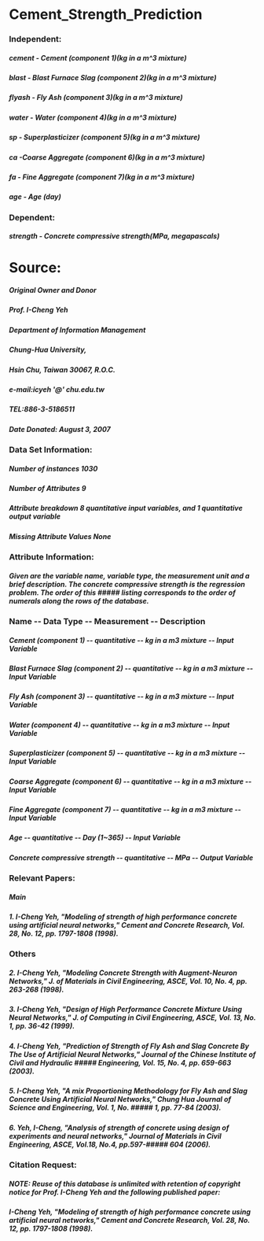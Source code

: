 # Cement_Strength_Prediction
### Independent:
##### cement - Cement (component 1)(kg in a m^3 mixture)
##### blast - Blast Furnace Slag (component 2)(kg in a m^3 mixture)
##### flyash - Fly Ash (component 3)(kg in a m^3 mixture)
##### water - Water  (component 4)(kg in a m^3 mixture)
##### sp - Superplasticizer (component 5)(kg in a m^3 mixture)
##### ca -Coarse Aggregate  (component 6)(kg in a m^3 mixture)
##### fa - Fine Aggregate (component 7)(kg in a m^3 mixture)
##### age - Age (day)

### Dependent:
##### strength - Concrete compressive strength(MPa, megapascals) 
  
# Source:

##### Original Owner and Donor
##### Prof. I-Cheng Yeh
##### Department of Information Management
##### Chung-Hua University,
##### Hsin Chu, Taiwan 30067, R.O.C.
##### e-mail:icyeh '@' chu.edu.tw
##### TEL:886-3-5186511

##### Date Donated: August 3, 2007

### Data Set Information:

##### Number of instances 1030
##### Number of Attributes 9
##### Attribute breakdown 8 quantitative input variables, and 1 quantitative output variable
##### Missing Attribute Values None

### Attribute Information:

##### Given are the variable name, variable type, the measurement unit and a brief description. The concrete compressive strength is the regression problem. The order of this ##### listing corresponds to the order of numerals along the rows of the database.

### Name -- Data Type -- Measurement -- Description

##### Cement (component 1) -- quantitative -- kg in a m3 mixture -- Input Variable
##### Blast Furnace Slag (component 2) -- quantitative -- kg in a m3 mixture -- Input Variable
##### Fly Ash (component 3) -- quantitative -- kg in a m3 mixture -- Input Variable
##### Water (component 4) -- quantitative -- kg in a m3 mixture -- Input Variable
##### Superplasticizer (component 5) -- quantitative -- kg in a m3 mixture -- Input Variable
##### Coarse Aggregate (component 6) -- quantitative -- kg in a m3 mixture -- Input Variable
##### Fine Aggregate (component 7) -- quantitative -- kg in a m3 mixture -- Input Variable
##### Age -- quantitative -- Day (1~365) -- Input Variable
##### Concrete compressive strength -- quantitative -- MPa -- Output Variable


### Relevant Papers:

##### Main
##### 1. I-Cheng Yeh, "Modeling of strength of high performance concrete using artificial neural networks," Cement and Concrete Research, Vol. 28, No. 12, pp. 1797-1808 (1998).

### Others
##### 2. I-Cheng Yeh, "Modeling Concrete Strength with Augment-Neuron Networks," J. of Materials in Civil Engineering, ASCE, Vol. 10, No. 4, pp. 263-268 (1998).
##### 3. I-Cheng Yeh, "Design of High Performance Concrete Mixture Using Neural Networks," J. of Computing in Civil Engineering, ASCE, Vol. 13, No. 1, pp. 36-42 (1999).
##### 4. I-Cheng Yeh, "Prediction of Strength of Fly Ash and Slag Concrete By The Use of Artificial Neural Networks," Journal of the Chinese Institute of Civil and Hydraulic ##### Engineering, Vol. 15, No. 4, pp. 659-663 (2003).
##### 5. I-Cheng Yeh, "A mix Proportioning Methodology for Fly Ash and Slag Concrete Using Artificial Neural Networks," Chung Hua Journal of Science and Engineering, Vol. 1, No. ##### 1, pp. 77-84 (2003).
##### 6. Yeh, I-Cheng, "Analysis of strength of concrete using design of experiments and neural networks," Journal of Materials in Civil Engineering, ASCE, Vol.18, No.4, pp.597-##### 604 (2006).


### Citation Request:

##### NOTE: Reuse of this database is unlimited with retention of copyright notice for Prof. I-Cheng Yeh and the following published paper:

##### I-Cheng Yeh, "Modeling of strength of high performance concrete using artificial neural networks," Cement and Concrete Research, Vol. 28, No. 12, pp. 1797-1808 (1998). 
